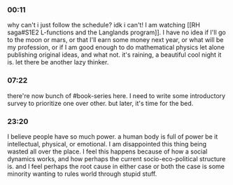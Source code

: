 ### 00:11
why can't i just follow the schedule? idk i can't! I am watching [[RH saga#S1E2 L-functions and the Langlands program]]. I have no idea if I'll go to the moon or mars, or that I'll earn some money next year, or what will be my profession, or if I am good enough to do mathematical physics let alone publishing original ideas, and what not. it's raining, a beautiful cool night it is. let there be another lazy thinker.

### 07:22
there're now bunch of #book-series here. I need to write some introductory survey to prioritize one over other. but later, it's time for the bed.

### 23:20
I believe people have so much power. a human body is full of power be it intellectual, physical, or emotional. I am disappointed this thing being wasted all over the place. I feel this happens because of how a social dynamics works, and how perhaps the current socio-eco-political structure is. and I feel perhaps the root cause in either case or both the case is some minority wanting to rules world through stupid stuff.
